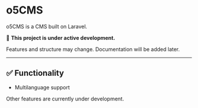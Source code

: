 # o5CMS

o5CMS is a CMS built on Laravel.

🚧 **This project is under active development.**

Features and structure may change. Documentation will be added later.

---

## ✅ Functionality

- Multilanguage support

Other features are currently under development.

